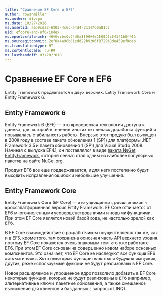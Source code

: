 ```yaml
---
title: "Сравнение EF Core и EF6"
author: rowanmiller
ms.author: divega
ms.date: 10/27/2016
ms.assetid: a6b9cd22-6803-4c6c-a4d4-21147c0a81cb
uid: efcore-and-ef6/index
ms.openlocfilehash: 4609ecbc9e24d8a359694d256523c64141b5ff62
ms.sourcegitcommit: 2ef0a4a90b01edd22b9206f8729b8de459ef8cab
ms.translationtype: HT
ms.contentlocale: ru-RU
ms.lasthandoff: 03/20/2018
---
```

# <a name="compare-ef-core--ef6"></a>Сравнение EF Core и EF6

Entity Framework предлагается в двух версиях: Entity Framework Core и Entity Framework 6.

## <a name="entity-framework-6"></a>Entity Framework 6

Entity Framework 6 (EF6) — это проверенная технология доступа к данных, для которой в течение многих лет велась доработка функций и повышалась стабильность работы. Впервые этот продукт был выпущен в 2008 году в составе пакета обновления 1 (SP1) для платформы .NET Framework 3.5 и пакета обновления 1 (SP1) для Visual Studio 2008. Начиная с выпуска EF4.1, он поставлялся в виде [пакета NuGet EntityFramework](https://www.nuget.org/packages/EntityFramework/), который сейчас стал одним из наиболее популярных пакетов на сайте NuGet.org.

Продукт EF6 все еще поддерживается, и для него постепенно будут выходить исправления ошибок и небольшие улучшения.

## <a name="entity-framework-core"></a>Entity Framework Core

Entity Framework Core (EF Core) — это упрощенная, расширяемая и кроссплатформенная версия Entity Framework. EF Core отличается от EF6 многочисленными усовершенствованиями и новыми функциями. При этом EF Core является новой базой кода, не настолько зрелой как EF6.

В EF Core взаимодействие с разработчиком осуществляется так же, как и в EF6, кроме того, там сохранена основная часть API верхнего уровня, поэтому EF Core покажется очень знакомым тем, кто уже работал с EF6. При этом EF Core основан на совершенно новом наборе основных компонентов. Это означает, что EF Core не наследуют все функции EF6 автоматически. Хотя некоторые функции появятся в будущих выпусках, другие, реже используемые функции не будут реализованы в EF Core.

Новое расширяемое и упрощенное ядро позволило добавить в EF Core некоторые функции, которые не будут реализованы в EF6 (например, альтернативные ключи, пакетные обновления, а также смешанное вычисление для клиентов и баз данных в запросах LINQ).
